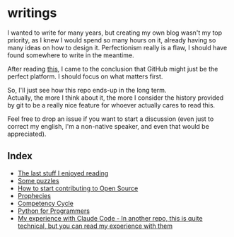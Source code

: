 # writings

I wanted to write for many years, but creating my own blog wasn't my top priority,
as I knew I would spend so many hours on it, already having so many ideas on how to design it.
Perfectionism really is a flaw, I should have found somewhere to write in the meantime.

After reading [this](https://github.com/unclebob/cmuratori-discussion/blob/main/cleancodeqa.md),
I came to the conclusion that GitHub might just be the perfect platform. I should focus on what matters first.

So, I'll just see how this repo ends-up in the long term.  
Actually, the more I think about it, the more I consider the history provided by git to be a really nice feature for whoever actually cares to read this.

Feel free to drop an issue if you want to start a discussion (even just to correct my english, I'm a non-native speaker, and even that would be appreciated).

## Index
- [The last stuff I enjoyed reading](s/what-i-enjoyed-reading/what-i-enjoyed-reading.md)
- [Some puzzles](s/puzzles/puzzles.md)
- [How to start contributing to Open Source](s/contributing-to-open-source/contributing-to-open-source.md)
- [Prophecies](s/prophecies/prophecies.md)
- [Competency Cycle](s/competency-cycle/competency-cycle.md)
- [Python for Programmers](s/learning-python-as-a-programmer/learning-python-as-a-programmer.md)
- [My experience with Claude Code - In another repo, this is quite technical, but you can read my experience with them](https://github.com/c4ffein/pass/chat_history/00-INDEX.md)
